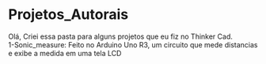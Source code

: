 # Projetos_Autorais
Olá, Criei essa pasta para alguns projetos que eu fiz no Thinker Cad.                                                                                            
1-Sonic_measure: Feito no Arduino Uno R3, um circuito que mede distancias e exibe a medida em uma tela LCD
